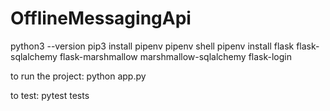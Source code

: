 # OfflineMessagingApi

python3 --version
pip3 install pipenv
pipenv shell
pipenv install flask flask-sqlalchemy flask-marshmallow marshmallow-sqlalchemy flask-login

to run the project:
python app.py

to test:
pytest tests
